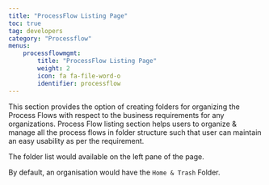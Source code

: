 ```yaml
---
title: "ProcessFlow Listing Page"
toc: true
tag: developers
category: "Processflow"
menus: 
    processflowmgmt:
        title: "ProcessFlow Listing Page"
        weight: 2
        icon: fa fa-file-word-o
        identifier: processflow
---
```


This section provides the option of creating folders for organizing the Process Flows with respect to the business 
requirements for any organizations. Process Flow listing section helps users to organize & manage all the process 
flows in folder structure such that user can maintain an easy usability as per the requirement. 

The folder list would available on the left pane of the page. 

By default, an organisation would have the `Home & Trash` Folder.


   
